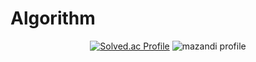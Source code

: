 # Algorithm

<div align="center">

  [![Solved.ac Profile](http://mazassumnida.wtf/api/generate_badge?boj=a6ly)](https://solved.ac/a6ly)
  ![mazandi profile](http://mazandi.herokuapp.com/api?handle=a6ly&theme=warm)
  
</div>
